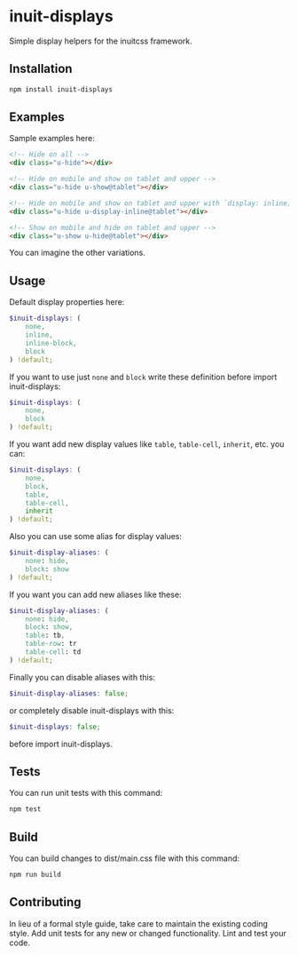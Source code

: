 # inuit-displays
Simple display helpers for the inuitcss framework.

## Installation

```bash
npm install inuit-displays
```

## Examples

Sample examples here:

```html
<!-- Hide on all -->
<div class="u-hide"></div>

<!-- Hide on mobile and show on tablet and upper -->
<div class="u-hide u-show@tablet"></div>

<!-- Hide on mobile and show on tablet and upper with `display: inline;` -->
<div class="u-hide u-display-inline@tablet"></div>

<!-- Show on mobile and hide on tablet and upper -->
<div class="u-show u-hide@tablet"></div>
```

You can imagine the other variations.

## Usage

Default display properties here:

```scss
$inuit-displays: (
    none,
    inline,
    inline-block,
    block
) !default;
```

If you want to use just `none` and `block` write these definition before import inuit-displays:
 
```scss
$inuit-displays: (
    none,
    block
) !default;
```

If you want add new display values like `table`, `table-cell`, `inherit`, etc. you can:

```scss
$inuit-displays: (
    none,
    block,
    table,
    table-cell,
    inherit
) !default;
```

Also you can use some alias for display values:
 
```scss
$inuit-display-aliases: (
    none: hide,
    block: show
) !default;
```

If you want you can add new aliases like these:

```scss
$inuit-display-aliases: (
    none: hide,
    block: show,
    table: tb,
    table-row: tr
    table-cell: td
) !default;
```

Finally you can disable aliases with this:

```scss
$inuit-display-aliases: false;
```

or completely disable inuit-displays with this:

```scss
$inuit-displays: false;
```

before import inuit-displays.

## Tests

You can run unit tests with this command:

```bash
npm test
```

## Build

You can build changes to dist/main.css file with this command:

```bash
npm run build
```

## Contributing

In lieu of a formal style guide, take care to maintain the existing coding style. Add unit tests for any new or changed functionality. Lint and test your code.